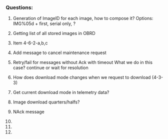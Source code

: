

### Questions:

1. Generation of ImageID for each image, how to compose it?
Options: IMG%05d + first, serial only, ?

2. Getting list of all stored images in OBRD

3. Item 4-6-2-a,b,c

4. Add message to cancel maintenance request

5. Retry/fail for messages without Ack with timeout
What we do in this case? continue or wait for resolution

6. How does download mode changes when we request to download (4-3-3)

7. Get current download mode in telemetry data?

8. Image download quarters/halfs?

9. NAck message

10. 

11.

12.



